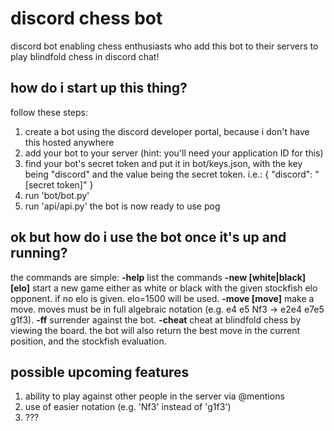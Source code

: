 # discord chess bot
discord bot enabling chess enthusiasts who add this bot to their servers to play blindfold chess in discord chat!

## how do i start up this thing?
follow these steps:
1. create a bot using the discord developer portal, because i don't have this hosted anywhere
2. add your bot to your server (hint: you'll need your application ID for this)
3. find your bot's secret token and put it in bot/keys.json, with the key being "discord" and the value being the secret token. i.e.:
{
    "discord": "[secret token]"
}
3. run 'bot/bot.py'
4. run 'api/api.py'
the bot is now ready to use pog

## ok but how do i use the bot once it's up and running?
the commands are simple:
**-help**   list the commands
**-new [white|black] [elo]**  start a new game either as white or black with the given stockfish elo opponent. if no elo is given. elo=1500 will be used.
**-move [move]**    make a move. moves must be in full algebraic notation (e.g. e4 e5 Nf3 -> e2e4 e7e5 g1f3).
**-ff** surrender against the bot.
**-cheat**  cheat at blindfold chess by viewing the board. the bot will also return the best move in the current position, and the stockfish evaluation.

## possible upcoming features
1. ability to play against other people in the server via @mentions
2. use of easier notation (e.g. 'Nf3' instead of 'g1f3')
3. ???